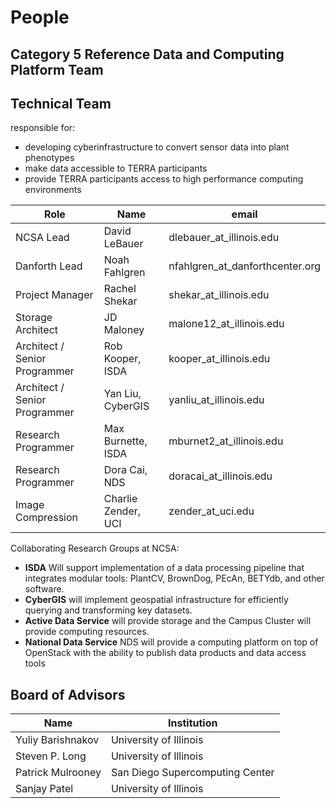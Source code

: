 # People

## Category 5 Reference Data and Computing Platform Team






## Technical Team 

responsible for:
 * developing cyberinfrastructure to convert sensor data into plant phenotypes 
 * make data accessible to TERRA participants
 * provide TERRA participants access to high performance computing environments 


| Role | Name | email|
|---|---|----|
| NCSA Lead | David LeBauer | dlebauer_at_illinois.edu|
| Danforth Lead | Noah Fahlgren |nfahlgren_at_danforthcenter.org | 
| Project Manager | Rachel Shekar |shekar_at_illinois.edu |
| Storage Architect | JD Maloney |malone12_at_illinois.edu |
| Architect / Senior Programmer | Rob Kooper, ISDA |kooper_at_illinois.edu |
| Architect / Senior Programmer |  Yan Liu, CyberGIS |yanliu_at_illinois.edu |
| Research Programmer  | Max Burnette, ISDA |mburnet2_at_illinois.edu |
| Research Programmer  | Dora Cai, NDS |doracai_at_illinois.edu |
| Image Compression  | Charlie Zender, UCI |zender_at_uci.edu |

Collaborating Research Groups at NCSA:

* **ISDA** Will support implementation of a data processing pipeline that integrates modular tools: PlantCV, BrownDog, PEcAn, BETYdb, and other software.
* **CyberGIS** will implement geospatial infrastructure for efficiently querying and transforming key datasets.
* **Active Data Service** will provide storage and the Campus Cluster will provide computing resources.
* **National Data Service** NDS will provide a computing platform on top of OpenStack with the ability to publish data products and data access tools


## Board of Advisors

| Name | Institution |
|---|----|
| Yuliy Barishnakov | University of Illinois |
| Steven P. Long | University of Illinois |
| Patrick Mulrooney | San Diego Supercomputing Center |
| Sanjay Patel | University of Illinois |

